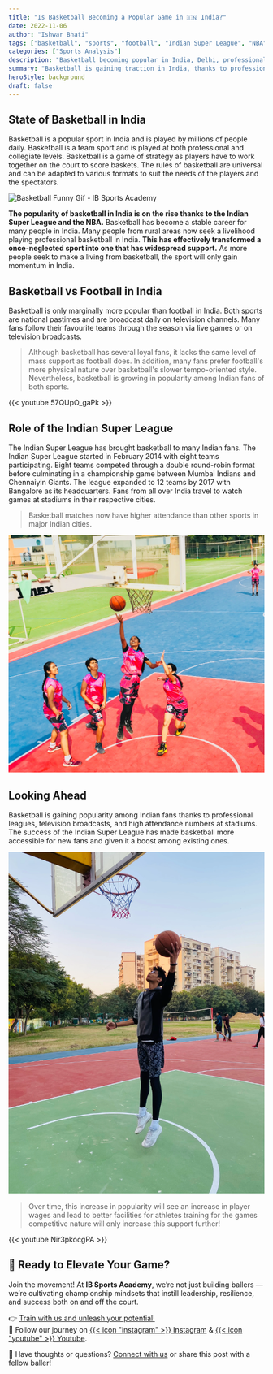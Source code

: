 ```yaml
---
title: "Is Basketball Becoming a Popular Game in 🇮🇳 India?"
date: 2022-11-06
author: "Ishwar Bhati"
tags: ["basketball", "sports", "football", "Indian Super League", "NBA"]
categories: ["Sports Analysis"]
description: "Basketball becoming popular in India, Delhi, professional leagues	and youth interest. Getting closer to Cricket or Football and has mainstream potential."
summary: "Basketball is gaining traction in India, thanks to professional leagues, and rising youth interest. While not yet as dominant as cricket or football, its momentum suggests a growing fanbase and mainstream potential."
heroStyle: background
draft: false
---
```


## State of Basketball in India

Basketball is a popular sport in India and is played by millions of people daily. Basketball is a team sport and is played at both professional and collegiate levels. Basketball is a game of strategy as players have to work together on the court to score baskets. The rules of basketball are universal and can be adapted to various formats to suit the needs of the players and the spectators.

![Basketball Funny Gif - IB Sports Academy](https://media1.giphy.com/media/v1.Y2lkPTc5MGI3NjExYzcwYWprcGQ0cnMyMG9yOW42Y2x1Z3RvemkzODZjcWt5cmUxeG40dyZlcD12MV9pbnRlcm5hbF9naWZfYnlfaWQmY3Q9Zw/ZBoJJXx3Kqcww67yEh/giphy.gif)

**The popularity of basketball in India is on the rise thanks to the Indian Super League and the NBA.** Basketball has become a stable career for many people in India. Many people from rural areas now seek a livelihood playing professional basketball in India. **This has effectively transformed a once-neglected sport into one that has widespread support.** As more people seek to make a living from basketball, the sport will only gain momentum in India.

## Basketball vs Football in India

Basketball is only marginally more popular than football in India. Both sports are national pastimes and are broadcast daily on television channels. Many fans follow their favourite teams through the season via live games or on television broadcasts.

> Although basketball has several loyal fans, it lacks the same level of mass support as football does. In addition, many fans prefer football's more physical nature over basketball's slower tempo-oriented style. Nevertheless, basketball is growing in popularity among Indian fans of both sports.

{{< youtube 57QUpO_gaPk >}}

## Role of the Indian Super League

The Indian Super League has brought basketball to many Indian fans. The Indian Super League started in February 2014 with eight teams participating. Eight teams competed through a double round-robin format before culminating in a championship game between Mumbai Indians and Chennaiyin Giants. The league expanded to 12 teams by 2017 with Bangalore as its headquarters. Fans from all over India travel to watch games at stadiums in their respective cities.

> Basketball matches now have higher attendance than other sports in major Indian cities.

![Girls Student-Athlete playing competitive basketball at IB Sports Academy.](basketball-popular-1.jpg)

## Looking Ahead

Basketball is gaining popularity among Indian fans thanks to professional leagues, television broadcasts, and high attendance numbers at stadiums. The success of the Indian Super League has made basketball more accessible for new fans and given it a boost among existing ones.

![Tall student athlete dunking basketball at IB Sports Academy. He can reach basket while standing.](basketball-popular-2.jpg)

> Over time, this increase in popularity will see an increase in player wages and lead to better facilities for athletes training for the games competitive nature will only increase this support further!

{{< youtube Nir3pkocgPA >}}

## 🏀 Ready to Elevate Your Game?

Join the movement! At **IB Sports Academy**, we’re not just building ballers — we’re cultivating championship mindsets that instill leadership, resilience, and success both on and off the court.

👉 [Train with us and unleash your potential!](https://ibsportsacademy.com/)  
🚀 Follow our journey on [{{< icon "instagram" >}} Instagram](https://www.instagram.com/ibsportsacademy/) & [{{< icon "youtube" >}} Youtube](https://www.youtube.com/@IBSportsAcademy).

💬 Have thoughts or questions? [Connect with us](https://blog.ibsportsacademy.com/contact/) or share this post with a fellow baller!